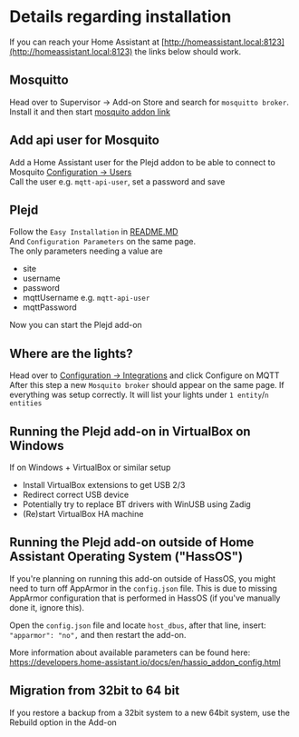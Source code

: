 # Details regarding installation

If you can reach your Home Assistant at [http://homeassistant.local:8123](http://homeassistant.local:8123) the links below should work.

## Mosquitto

Head over to Supervisor -> Add-on Store and search for `mosquitto broker`.  
Install it and then start [mosquito addon link](http://homeassistant.local:8123/hassio/addon/core_mosquitto/info)

## Add api user for Mosquito

Add a Home Assistant user for the Plejd addon to be able to connect to Mosquito [Configuration -> Users](http://homeassistant.local:8123/config/users)  
Call the user e.g. `mqtt-api-user`, set a password and save

## Plejd

Follow the `Easy Installation` in [README.MD](plejd/README.md)  
And `Configuration Parameters` on the same page.  
The only parameters needing a value are

- site
- username
- password
- mqttUsername e.g. `mqtt-api-user`
- mqttPassword

Now you can start the Plejd add-on

## Where are the lights?

Head over to [Configuration -> Integrations](http://homeassistant.local:8123/config/integrations) and click Configure on MQTT  
After this step a new `Mosquito broker` should appear on the same page. If everything was setup correctly. It will list your lights under
`1 entity`/`n entities`

## Running the Plejd add-on in VirtualBox on Windows

If on Windows + VirtualBox or similar setup

- Install VirtualBox extensions to get USB 2/3
- Redirect correct USB device
- Potentially try to replace BT drivers with WinUSB using Zadig
- (Re)start VirtualBox HA machine

## Running the Plejd add-on outside of Home Assistant Operating System ("HassOS")

If you're planning on running this add-on outside of HassOS, you might need to turn off AppArmor in the `config.json` file. This is due to missing AppArmor configuration that is performed in HassOS (if you've manually done it, ignore this).

Open the `config.json` file and locate `host_dbus`, after that line, insert: `"apparmor": "no",` and then restart the add-on.

More information about available parameters can be found here:
https://developers.home-assistant.io/docs/en/hassio_addon_config.html

## Migration from 32bit to 64 bit

If you restore a backup from a 32bit system to a new 64bit system, use the Rebuild option in the Add-on
